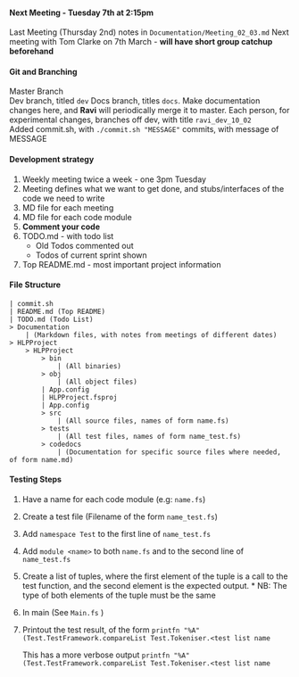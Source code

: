 
####  Next Meeting - Tuesday 7th at 2:15pm
 
Last Meeting (Thursday 2nd) notes in ```Documentation/Meeting_02_03.md```
Next meeting with Tom Clarke  on 7th March - **will have short group catchup beforehand**

#### Git and Branching

Master Branch  
Dev branch, titled ```dev```
Docs branch, titles ```docs```. Make documentation changes here, and **Ravi** will periodically merge it to master.
Each person, for experimental changes, branches off dev, with title ```ravi_dev_10_02```   
Added commit.sh, with ```./commit.sh "MESSAGE"``` commits, with message of MESSAGE  

#### Development strategy
1. Weekly meeting twice a week - one 3pm Tuesday
2. Meeting defines what we want to get done, and stubs/interfaces of the code we need to write
3.	MD file for each meeting
4. MD file for each code module
5. **Comment your code**
6. TODO.md - with todo list 
	* Old Todos commented out
	* Todos of current sprint shown
7. Top README.md - most important project information  

#### File Structure

```
| commit.sh
| README.md (Top README)
| TODO.md (Todo List)
> Documentation
	| (Markdown files, with notes from meetings of different dates)
> HLPProject
	> HLPProject
		> bin 
			| (All binaries)
		> obj 
			| (All object files)
		| App.config
		| HLPProject.fsproj
		| App.config
		> src
			| (All source files, names of form name.fs)
		> tests
			| (All test files, names of form name_test.fs)
		> codedocs
			| (Documentation for specific source files where needed, of form name.md)
```

#### Testing Steps

1. Have a name for each code module (e.g: ```name.fs```)  
2. Create a test file (Filename of the form ```name_test.fs```)
3. Add ```namespace Test``` to the first line of ```name_test.fs```
4. Add ```module <name>``` to both ```name.fs``` and to the second line of ```name_test.fs```
5. Create a list of tuples, where the first element of the tuple is a call to the test function, and the second element is the expected output. 
		* NB: The type of both elements of the tuple must be the same
6. In main (See ```Main.fs``` )
7. Printout the test result, of the form
		```printfn "%A" (Test.TestFramework.compareList Test.Tokeniser.<test list name```
	
	This has a more verbose output
		```printfn "%A" (Test.TestFramework.compareList Test.Tokeniser.<test list name```
		



